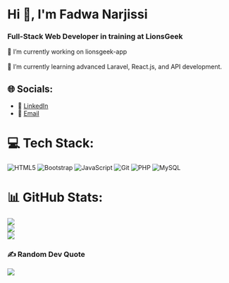 # Hi 👋, I'm Fadwa Narjissi

<h3>Full-Stack Web Developer in training at LionsGeek</h3>

🔭 I’m currently working on lionsgeek-app<br><br>🌱 I’m currently learning advanced Laravel, React.js, and API development.


## 🌐 Socials:
- 🔗 [LinkedIn](https://www.linkedin.com/in/fadwa-narjissi-28b21422b/)  
- 📧 [Email](mailto:fadwa16narjissi@gmail.com)  

# 💻 Tech Stack:
![HTML5](https://img.shields.io/badge/html5-%23E34F26.svg?style=for-the-badge&logo=html5&logoColor=white) ![Bootstrap](https://img.shields.io/badge/bootstrap-%238511FA.svg?style=for-the-badge&logo=bootstrap&logoColor=white) ![JavaScript](https://img.shields.io/badge/javascript-%23323330.svg?style=for-the-badge&logo=javascript&logoColor=%23F7DF1E) ![Git](https://img.shields.io/badge/git-%23F05033.svg?style=for-the-badge&logo=git&logoColor=white) ![PHP](https://img.shields.io/badge/php-%23777BB4.svg?style=for-the-badge&logo=php&logoColor=white) ![MySQL](https://img.shields.io/badge/mysql-4479A1.svg?style=for-the-badge&logo=mysql&logoColor=white)
# 📊 GitHub Stats:
![](https://github-readme-stats.vercel.app/api?username=Narjissi-fadwa&theme=dark&hide_border=false&include_all_commits=false&count_private=false)<br/>
![](https://nirzak-streak-stats.vercel.app/?user=Narjissi-fadwa&theme=dark&hide_border=false)<br/>
![](https://github-readme-stats.vercel.app/api/top-langs/?username=Narjissi-fadwa&theme=dark&hide_border=false&include_all_commits=false&count_private=false&layout=compact)

### ✍️ Random Dev Quote
![](https://quotes-github-readme.vercel.app/api?type=horizontal&theme=radical)

<!-- Proudly created with GPRM ( https://gprm.itsvg.in ) -->
